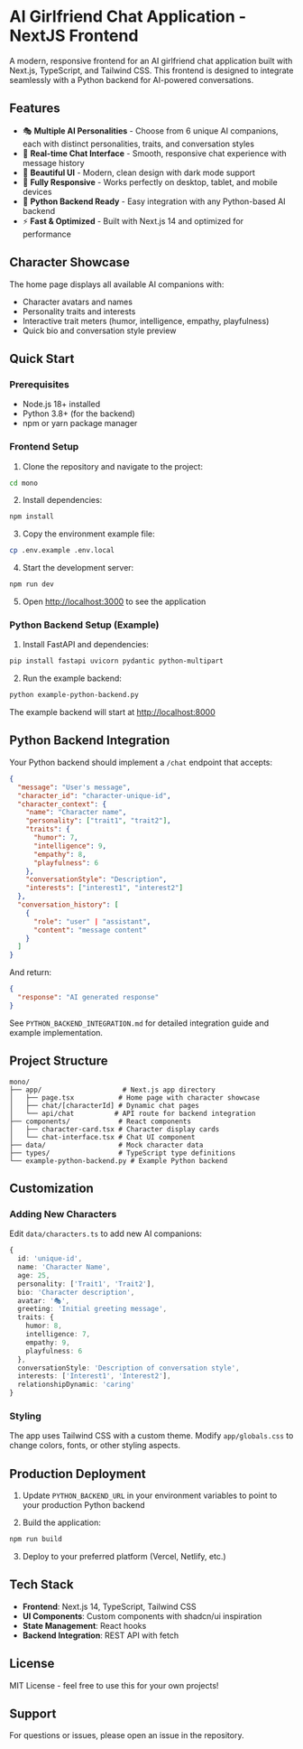 # AI Girlfriend Chat Application - NextJS Frontend

A modern, responsive frontend for an AI girlfriend chat application built with Next.js, TypeScript, and Tailwind CSS. This frontend is designed to integrate seamlessly with a Python backend for AI-powered conversations.

## Features

- 🎭 **Multiple AI Personalities** - Choose from 6 unique AI companions, each with distinct personalities, traits, and conversation styles
- 💬 **Real-time Chat Interface** - Smooth, responsive chat experience with message history
- 🎨 **Beautiful UI** - Modern, clean design with dark mode support
- 📱 **Fully Responsive** - Works perfectly on desktop, tablet, and mobile devices
- 🔌 **Python Backend Ready** - Easy integration with any Python-based AI backend
- ⚡ **Fast & Optimized** - Built with Next.js 14 and optimized for performance

## Character Showcase

The home page displays all available AI companions with:
- Character avatars and names
- Personality traits and interests
- Interactive trait meters (humor, intelligence, empathy, playfulness)
- Quick bio and conversation style preview

## Quick Start

### Prerequisites

- Node.js 18+ installed
- Python 3.8+ (for the backend)
- npm or yarn package manager

### Frontend Setup

1. Clone the repository and navigate to the project:
```bash
cd mono
```

2. Install dependencies:
```bash
npm install
```

3. Copy the environment example file:
```bash
cp .env.example .env.local
```

4. Start the development server:
```bash
npm run dev
```

5. Open [http://localhost:3000](http://localhost:3000) to see the application

### Python Backend Setup (Example)

1. Install FastAPI and dependencies:
```bash
pip install fastapi uvicorn pydantic python-multipart
```

2. Run the example backend:
```bash
python example-python-backend.py
```

The example backend will start at [http://localhost:8000](http://localhost:8000)

## Python Backend Integration

Your Python backend should implement a `/chat` endpoint that accepts:

```json
{
  "message": "User's message",
  "character_id": "character-unique-id",
  "character_context": {
    "name": "Character name",
    "personality": ["trait1", "trait2"],
    "traits": {
      "humor": 7,
      "intelligence": 9,
      "empathy": 8,
      "playfulness": 6
    },
    "conversationStyle": "Description",
    "interests": ["interest1", "interest2"]
  },
  "conversation_history": [
    {
      "role": "user" | "assistant",
      "content": "message content"
    }
  ]
}
```

And return:
```json
{
  "response": "AI generated response"
}
```

See `PYTHON_BACKEND_INTEGRATION.md` for detailed integration guide and example implementation.

## Project Structure

```
mono/
├── app/                    # Next.js app directory
│   ├── page.tsx           # Home page with character showcase
│   ├── chat/[characterId] # Dynamic chat pages
│   └── api/chat          # API route for backend integration
├── components/            # React components
│   ├── character-card.tsx # Character display cards
│   └── chat-interface.tsx # Chat UI component
├── data/                  # Mock character data
├── types/                 # TypeScript type definitions
└── example-python-backend.py # Example Python backend
```

## Customization

### Adding New Characters

Edit `data/characters.ts` to add new AI companions:

```typescript
{
  id: 'unique-id',
  name: 'Character Name',
  age: 25,
  personality: ['Trait1', 'Trait2'],
  bio: 'Character description',
  avatar: '🎭',
  greeting: 'Initial greeting message',
  traits: {
    humor: 8,
    intelligence: 7,
    empathy: 9,
    playfulness: 6
  },
  conversationStyle: 'Description of conversation style',
  interests: ['Interest1', 'Interest2'],
  relationshipDynamic: 'caring'
}
```

### Styling

The app uses Tailwind CSS with a custom theme. Modify `app/globals.css` to change colors, fonts, or other styling aspects.

## Production Deployment

1. Update `PYTHON_BACKEND_URL` in your environment variables to point to your production Python backend

2. Build the application:
```bash
npm run build
```

3. Deploy to your preferred platform (Vercel, Netlify, etc.)

## Tech Stack

- **Frontend**: Next.js 14, TypeScript, Tailwind CSS
- **UI Components**: Custom components with shadcn/ui inspiration
- **State Management**: React hooks
- **Backend Integration**: REST API with fetch

## License

MIT License - feel free to use this for your own projects!

## Support

For questions or issues, please open an issue in the repository.
